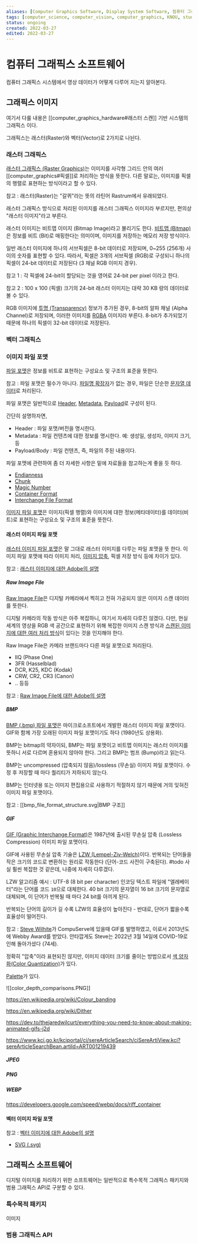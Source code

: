 ```yaml
---
aliases: [Computer Graphics Software, Display System Software, 컴퓨터 그래픽스 소프트웨어, 디스플레이 시스템 소프트웨어]
tags: [computer_science, computer_vision, computer_graphics, KNOU, study, display, software]
status: ongoing
created: 2022-03-27
edited: 2022-03-27
---
```


# 컴퓨터 그래픽스 소프트웨어
컴퓨터 그래픽스 시스템에서 영상 데이터가 어떻게 다루어 지는지 알아본다.

## 그래픽스 이미지
여기서 다룰 내용은 [[computer_graphics_hardware#래스터 스캔]] 기반 시스템의 그래픽스 이다.

그래픽스는 래스터(Raster)와 벡터(Vector)로 2가지로 나뉜다.

### 래스터 그래픽스
[래스터 그래픽스 (Raster Graphics)](https://en.wikipedia.org/wiki/Raster_graphics)는 이미지를 사각형 그리드 안의 여러 [[computer_graphics#픽셀]]로 처리하는 방식을 뜻한다. 다른 말로는, 이미지를 픽셀의 행렬로 표현하는 방식이라고 할 수 있다.

참고 : 래스터(Raster)는 "갈퀴"라는 뜻의 라틴어 Rastrum에서 유래되었다.

래스터 그래픽스 방식으로 처리된 이미지를 래스터 그래픽스 이미지라 부르지만, 편의상 "래스터 이미지"라고 부른다.

래스터 이미지는 비트맵 이미지 (Bitmap Image)라고 불리기도 한다. [비트맵 (Bitmap)](https://en.wikipedia.org/wiki/Bitmap)은 정보를 비트 (Bit)로 매핑한다는 의미이며, 이미지를 저장하는 메모리 저장 방식이다.

일반 래스터 이미지에 하나의 서브픽셀은 8-bit 데이터로 저장되며, 0~255 (256개) 사이의 숫자를 표현할 수 있다. 따라서, 픽셀은 3개의 서브픽셀 (RGB)로 구성되니 하나의 픽셀이 24-bit 데이터로 저장된다 (3 채널 RGB 이미지 경우).

참고 1 : 각 픽셀에 24-bit이 할당되는 것을 영어로 24-bit per pixel 이라고 한다.

참고 2 : 100 x 100 (픽셀) 크기의 24-bit 래스터 이미지는 대략 30 KB 량의 데이터로 볼 수 있다.

RGB 이미지에 [투명 (Transparency)](https://en.wikipedia.org/wiki/Transparency_(graphic)) 정보가 추가된 경우, 8-bit의 알파 채널 (Alpha Channel)로 저장되며, 이러한 이미지를 [RGBA](https://en.wikipedia.org/wiki/RGBA_color_model) 이미지라 부른다. 8-bit가 추가되었기 때문에 하나의 픽셀이 32-bit 데이터로 저장된다.

### 벡터 그래픽스


### 이미지 파일 포맷
[파일 포맷](https://en.wikipedia.org/wiki/File_format)은 정보를 비트로 표현하는 구성요소 및 구조의 표준을 뜻한다.

참고 : 파일 포맷은 필수가 아니다. [파일명 확장자](https://en.wikipedia.org/wiki/Filename_extension)가 없는 경우, 파일은 단순한 [문자열 데이터](https://en.wikipedia.org/wiki/Plain_text)로 처리된다.

파일 포맷은 일반적으로 [Header](https://en.wikipedia.org/wiki/Header_(computing)), [Metadata](https://en.wikipedia.org/wiki/Metadata), [Payload](https://en.wikipedia.org/wiki/Payload_(computing))로 구성이 된다.

간단히 설명하자면,
- Header : 파일 포맷/버전을 명시한다.
- Metadata : 파일 컨텐츠에 대한 정보를 명시한다. 예: 생성일, 생성자, 이미지 크기, 등
- Payload/Body : 파일 컨텐츠, 즉, 파일의 주된 내용이다.

파일 포맷에 관련하여 좀 더 자세한 사항은 밑에 자료들을 참고하는게 좋을 듯 하다.
- [Endianness](https://en.wikipedia.org/wiki/Endianness)
- [Chunk](https://en.wikipedia.org/wiki/Chunk_(information))
- [Magic Number](https://en.wikipedia.org/wiki/Magic_number_(programming))
- [Container Format](https://en.wikipedia.org/wiki/Container_format_(computing))
- [Interchange File Format](https://en.wikipedia.org/wiki/Interchange_File_Format)

[이미지 파일 포맷](https://en.wikipedia.org/wiki/Image_file_format)은 이미지(픽셀 행렬)와 이미지에 대한 정보(메타데이터)를 데이터(비트)로 표현하는 구성요소 및 구조의 표준을 뜻한다.

#### 래스터 이미지 파일 포맷
[래스터 이미지 파일 포맷](https://en.wikipedia.org/wiki/Image_file_format#Raster_formats)은 말 그대로 래스터 이미지를 다루는 파일 포맷을 뜻 한다. 이미지 파일 포맷에 따라 이미지 처리, [이미지 압축](https://en.wikipedia.org/wiki/Image_compression), 픽셀 저장 방식 등에 차이가 있다.

참고 : [래스터 이미지에 대한 Adobe의 설명](https://www.adobe.com/creativecloud/file-types/image/raster.html)

##### Raw Image File
[Raw Image File](https://en.wikipedia.org/wiki/Raw_image_format)은 디지털 카메라에서 찍히고 전혀 가공되지 않은 이미지 스캔 데이터를 뜻한다.

디지털 카메라의 작동 방식은 아주 복잡하니, 여기서 자세히 다루진 않겠다. 다만, 현실 세계의 영상을 RGB 색 공간으로 표현하기 위해 복잡한 이미지 스캔 방식과 [스캔된 이미지에 대한 여러 처리 방식](https://en.wikipedia.org/wiki/Digital_camera#Filter_mosaics,_interpolation,_and_aliasing)이 있다는 것을 인지해야 한다.

Raw Image File은 카메라 브랜드마다 다른 파일 포맷으로 처리된다.
- IIQ (Phase One)
- 3FR (Hasselblad)
- DCR, K25, KDC (Kodak)
- CRW, CR2, CR3 (Canon)
- .. 등등

참고 : [Raw Image File에 대한 Adobe의 설명](https://www.adobe.com/creativecloud/file-types/image/raw.html)

##### BMP
[BMP (.bmp) 파일 포맷](https://en.wikipedia.org/wiki/BMP_file_format)은 마이크로소프트에서 개발한 래스터 이미지 파일 포맷이다. GIF와 함께 가장 오래된 이미지 파일 포맷이기도 하다 (1980년도 상용화).

BMP는 bitmap의 약자이되, BMP는 파일 포맷이고 비트맵 이미지는 래스터 이미지를 뜻하니 서로 다르며 혼용되지 않아야 한다. 그리고 BMP는 범프 (Bump)라고 읽는다.

BMP는 uncompressed (압축되지 않음)/lossless (무손실) 이미지 파일 포맷이다. 수정 후 저장할 때 마다 퀄리티가 저하되지 않는다.

BMP는 인터넷용 또는 이미지 편집용으로 사용하기 적절하지 않기 때문에 거의 잊혀진 이미지 파일 포맷이다.

참고 : [[bmp_file_format_structure.svg|BMP 구조]]

##### GIF
[GIF (Graphic Interchange Format)](https://en.wikipedia.org/wiki/GIF)은 1987년에 출시된 무손실 압축 (Lossless Compression) 이미지 파일 포맷이다.

GIF에 사용된 무손실 압축 기술은 [LZW (Lempel-Ziv-Welch)](https://en.wikipedia.org/wiki/Lempel%E2%80%93Ziv%E2%80%93Welch)이다. 반복되는 단어들을 작은 크기의 코드로 변환하는 원리로 작동한다 (단어-코드 사전이 구축된다). #todo 사실 훨씬 복잡한 것 같은데, 나중에 자세히 다루겠다.

LZW 알고리즘 예시 : UTF-8 (8 bit per character) 인코딩 텍스트 파일에 "엘레베이터"라는 단어를 코드 `10`으로 대체한다. 40 bit 크기의 문자열이 16 bit 크기의 문자열로 대체되며, 이 단어가 반복될 때 마다 24 bit를 아끼게 된다.

반복되는 단어의 길이가 길 수록 LZW의 효율성이 높아진다 - 반대로, 단어가 짧을수록 효율성이 떨어진다.

참고 : [Steve Wilhite](https://en.wikipedia.org/wiki/Steve_Wilhite)가 CompuServe에 있을때 GIF를 발명하였고, 이로서 2013년도에 Webby Award를 받았다. 안타깝게도 Steve는 2022년 3월 14일에 COVID-19로 인해 돌아가셨다 (74세).

정확히 "압축"이라 표현되진 않지만, 이미지 데이터 크기를 줄이는 방법으로서 [색 양자화(Color Quantization)](https://en.wikipedia.org/wiki/Color_quantization)가 있다.

[Palette](https://en.wikipedia.org/wiki/Palette_(computing))가 있다. 

![[color_depth_comparisons.PNG]]

https://en.wikipedia.org/wiki/Colour_banding

https://en.wikipedia.org/wiki/Dither

https://dev.to/thejaredwilcurt/everything-you-need-to-know-about-making-animated-gifs-j2d

https://www.kci.go.kr/kciportal/ci/sereArticleSearch/ciSereArtiView.kci?sereArticleSearchBean.artiId=ART001219439


##### JPEG

##### PNG

##### WEBP
https://developers.google.com/speed/webp/docs/riff_container

#### 벡터 이미지 파일 포맷

참고 : [벡터 이미지에 대한 Adobe의 설명](https://www.adobe.com/creativecloud/file-types/image/vector.html)

- [SVG (.svg)](https://en.wikipedia.org/wiki/Scalable_Vector_Graphics)

## 그래픽스 소프트웨어
디지털 이미지를 처리하기 위한 소프트웨어는 일반적으로 특수목적 그래픽스 패키지와 범용 그래픽스 API로 구분할 수 있다.

### 특수목적 패키지
이미지

### 범용 그래픽스 API